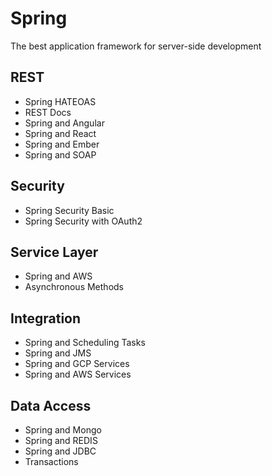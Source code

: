 # Spring
The best application framework for server-side development

## REST
- Spring HATEOAS
- REST Docs
- Spring and Angular
- Spring and React
- Spring and Ember
- Spring and SOAP

## Security
- Spring Security Basic
- Spring Security with OAuth2

## Service Layer
- Spring and AWS
- Asynchronous Methods

## Integration
- Spring and Scheduling Tasks
- Spring and JMS
- Spring and GCP Services
- Spring and AWS Services

## Data Access
- Spring and Mongo
- Spring and REDIS
- Spring and JDBC
- Transactions
